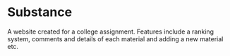 # Substance

A website created for a college assignment. Features include a ranking system, comments and details of each material and adding a new material etc.
